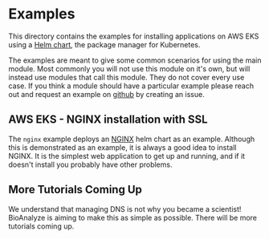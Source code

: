 # Examples

This directory contains the examples for installing applications on AWS EKS using a [Helm chart](https://helm.sh/), the package manager for Kubernetes.

The examples are meant to give some common scenarios for using the main module. Most commonly you will not use this module on it's own, but will instead use modules that call this module. They do not cover every use case. If you think a module should have a particular example please reach out and request an example on [github](https://github.com/dabble-of-devops-bioanalyze/terraform-aws-eks-helm) by creating an issue.

## AWS EKS - NGINX installation with SSL

The `nginx` example deploys an [NGINX](https://github.com/bitnami/charts/tree/master/bitnami/nginx) helm chart as an example. Although this is demonstrated as an example, it is always a good idea to install NGINX. It is the simplest web application to get up and running, and if it doesn't install you probably have other problems.

## More Tutorials Coming Up

We understand that managing DNS is not why you became a scientist! BioAnalyze is aiming to make this as simple as possible. There will be more tutorials coming up.